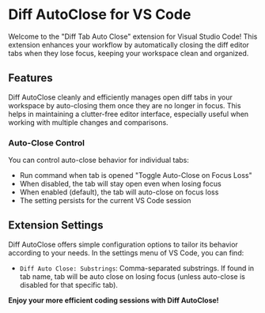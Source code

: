 # Diff AutoClose for VS Code

Welcome to the "Diff Tab Auto Close" extension for Visual Studio Code! This extension enhances your workflow by automatically closing the diff editor tabs when they lose focus, keeping your workspace clean and organized.

## Features

Diff AutoClose cleanly and efficiently manages open diff tabs in your workspace by auto-closing them once they are no longer in focus. This helps in maintaining a clutter-free editor interface, especially useful when working with multiple changes and comparisons.

### Auto-Close Control
You can control auto-close behavior for individual tabs:
- Run command when tab is opened "Toggle Auto-Close on Focus Loss"
- When disabled, the tab will stay open even when losing focus
- When enabled (default), the tab will auto-close on focus loss
- The setting persists for the current VS Code session

## Extension Settings

Diff AutoClose offers simple configuration options to tailor its behavior according to your needs. In the settings menu of VS Code, you can find:

* `Diff Auto Close: Substrings`: Comma-separated substrings. If found in tab name, tab will be auto close on losing focus (unless auto-close is disabled for that specific tab).

**Enjoy your more efficient coding sessions with Diff AutoClose!**
